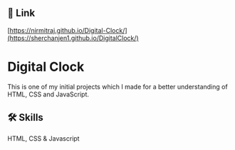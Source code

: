 
## 🔗 Link
 [https://nirmitraj.github.io/Digital-Clock/](https://sherchanjen1.github.io/DigitalClock/)

# Digital Clock

This is one of my initial projects which I made for a better understanding of HTML, CSS and JavaScript.


## 🛠 Skills
HTML, CSS & Javascript


